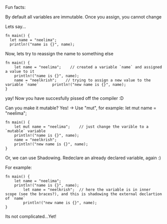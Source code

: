 Fun facts:

By default all variables are immutable. Once you assign, you cannot change

Lets say...
```
fn main() {
  let name = "neelima";
  println!("name is {}", name);
```
Now, lets try to reassign the name to something else
```
fn main() {
    let name = "neelima";    // created a variable `name` and assigned a value to it
    println!("name is {}", name);
    name = "neelkrish";    // trying to assign a new value to the variable `name`      println!("new name is {}", name);
}
```
yay! Now you have succesfully pissed off the compiler :D

Can you make it mutable? Yes!
-> Use "mut", for example: let mut name = "neelima";
```
fn main() {
    let mut name = "neelima";    // just change the varible to a `mutable` variable
    println!("name is {}", name);
    name = "neelkrish";
    println!("new name is {}", name);
}
```
Or, we can use Shadowing. Redeclare an already declared variable, again  :)

For example:
```
fn main() {
    let name = "neelima";
    println!("name is {}", name);
        let name = "neelkrish";  // here the variable is in inner scope (see the braces?), and this is shadowing the external declartion of `name`
        println!("new name is {}", name);
}
```

Its not complicated...Yet!

